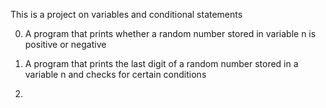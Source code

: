 This is a project on variables and conditional statements

0. A program that prints whether a random number stored in variable n is positive or negative

1. A program that prints the last digit of a random number stored in a variable n and checks for certain conditions

2.
